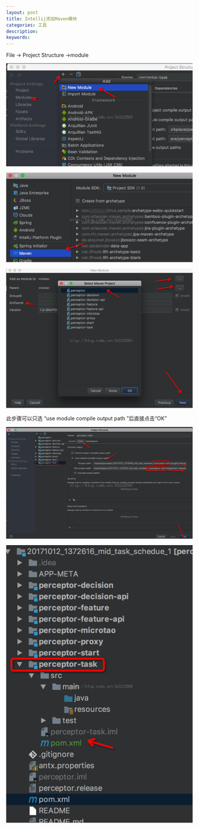 ```yaml
---
layout: post
title: Intellij添加Maven模块
categories: 工具
description: 
keywords: 
---
```





File -> Project Structure ->module

![](/images/posts/2017-06-02-intellij-add-module.md/1.png)


![](/images/posts/2017-06-02-intellij-add-module.md/2.png)


![](/images/posts/2017-06-02-intellij-add-module.md/3.png)



此步骤可以只选 “use module compile output path ”后直接点击“OK”

![](/images/posts/2017-06-02-intellij-add-module.md/4.png)

![](/images/posts/2017-06-02-intellij-add-module.md/5.png)








